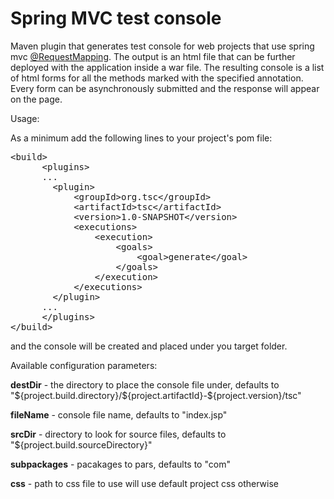 # Spring MVC test console

Maven plugin that generates test console for web projects that use spring mvc [@RequestMapping](http://static.springsource.org/spring/docs/2.5.x/api/org/springframework/web/bind/annotation/RequestMapping.html).
The output is an html file that can be further deployed with the application inside a war file.
The resulting console is a list of html forms for all the methods marked with the specified annotation.
Every form can be asynchronously submitted and the response will appear on the page.
<p>

Usage: <p>

As a minimum add the following lines to your project's pom file:

<pre>
&lt;build&gt;
      &lt;plugins&gt;
      ...
        &lt;plugin&gt;
            &lt;groupId&gt;org.tsc&lt;/groupId&gt;
            &lt;artifactId&gt;tsc&lt;/artifactId&gt;
            &lt;version&gt;1.0-SNAPSHOT&lt;/version&gt;
            &lt;executions&gt;
                &lt;execution&gt;
                    &lt;goals&gt;
                        &lt;goal&gt;generate&lt;/goal&gt;
                    &lt;/goals&gt;
                &lt;/execution&gt;
            &lt;/executions&gt;
        &lt;/plugin&gt;
      ...            
      &lt;/plugins&gt;
&lt;/build&gt;
</pre>
<p>
and the console will be created and placed under you target folder.

<p>
Available configuration parameters:

<p>
<b>destDir</b> - the directory to place the console file under, defaults to "${project.build.directory}/${project.artifactId}-${project.version}/tsc"
<p>
<b>fileName</b> - console file name, defaults to "index.jsp"
<p>
<b>srcDir</b> - directory to look for source files, defaults to "${project.build.sourceDirectory}"
<p>
<b>subpackages</b> - pacakages to pars, defaults to "com"
<p>
<b>css</b> - path to css file to use will use default project css otherwise









